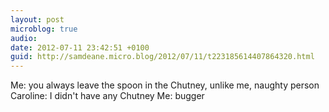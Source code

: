 ```yaml
---
layout: post
microblog: true
audio: 
date: 2012-07-11 23:42:51 +0100
guid: http://samdeane.micro.blog/2012/07/11/t223185614407864320.html
---
```

Me: you always leave the spoon in the Chutney, unlike me, naughty person
Caroline: I didn't have any Chutney
Me: bugger
